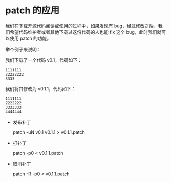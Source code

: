 # patch 的应用

我们在下载开源代码阅读或使用的过程中，如果发现有 bug，经过修改之后，我们希望代码维护者或者其他下载过这份代码的人也能 fix 这个 bug，此时我们就可以使用 patch 的功能。

举个例子来说明：

我们下载了一个代码 v0.1，代码如下：

```
1111111
22222222
3333
```

我们将其修改为 v0.1.1，代码如下：

```
1111111
2222222
3333333
4444444
```

* 发布补丁

	patch -uN v0.1 v0.1.1 > v0.1.1.patch
	
* 打补丁

	patch -p0 < v0.1.1.patch

* 取消补丁

	patch -R -p0 < v0.1.1.patch
	

